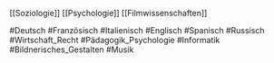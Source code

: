 [[Soziologie]]
[[Psychologie]]
[[Filmwissenschaften]]


#Deutsch
#Französisch
#Italienisch
#Englisch
#Spanisch
#Russisch
#Wirtschaft_Recht
#Pädagogik_Psychologie
#Informatik
#Bildnerisches_Gestalten
#Musik